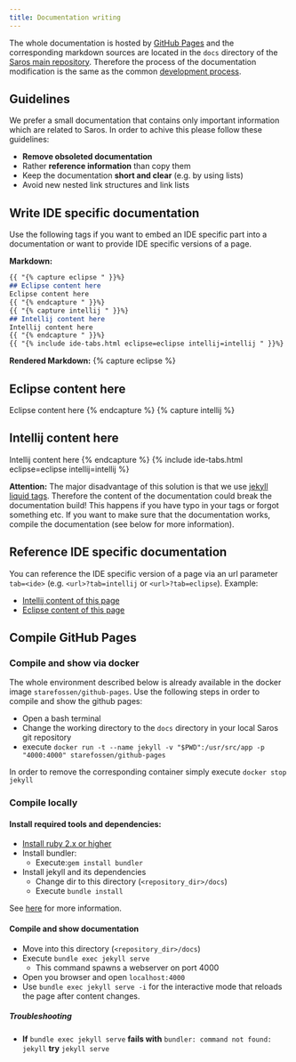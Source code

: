 ```yaml
---
title: Documentation writing
---
```


The whole documentation is hosted by [GitHub Pages](https://pages.github.com/) and the corresponding markdown sources are
located in the `docs` directory of the [Saros main repository](https://github.com/saros-project/saros). Therefore the
process of the documentation modification is the same as the common [development process](processes/development.md).

## Guidelines
We prefer a small documentation that contains only important information which are related to Saros. In order to achive this
please follow these guidelines:
* **Remove obsoleted documentation**
* Rather **reference information** than copy them
* Keep the documentation **short and clear** (e.g. by using lists)
* Avoid new nested link structures and link lists

## Write IDE specific documentation
Use the following tags if you want to embed an IDE specific part into a documentation or want to provide IDE specific versions of a page.

**Markdown:**
```markdown
{{ "{% capture eclipse " }}%}
## Eclipse content here
Eclipse content here
{{ "{% endcapture " }}%}
{{ "{% capture intellij " }}%}
## Intellij content here
Intellij content here
{{ "{% endcapture " }}%}
{{ "{% include ide-tabs.html eclipse=eclipse intellij=intellij " }}%}
```
**Rendered Markdown:**
{% capture eclipse %}
## Eclipse content here
Eclipse content here
{% endcapture %}
{% capture intellij %}
## Intellij content here
Intellij content here
{% endcapture %}
{% include ide-tabs.html eclipse=eclipse intellij=intellij %}


**Attention:** The major disadvantage of this solution is that we use [jekyll liquid tags](https://jekyllrb.com/docs/liquid/).
Therefore the content of the documentation could break the documentation build! This happens if you have typo in your tags or forgot something etc.
If you want to make sure that the documentation works, compile the documentation (see below for more information).

## Reference IDE specific documentation

You can reference the IDE specific version of a page via an url parameter `tab=<ide>` (e.g. `<url>?tab=intellij` or `<url>?tab=eclipse`).
Example:
* [Intellij content of this page](?tab=intellij)
* [Eclipse content of this page](?tab=eclipse)

## Compile GitHub Pages
### Compile and show via docker
The whole environment described below is already available in the docker image `starefossen/github-pages`. Use the following
steps in order to compile and show the github pages:
* Open a bash terminal
* Change the working directory to the `docs` directory in your local Saros git repository
* execute `docker run -t --name jekyll -v "$PWD":/usr/src/app -p "4000:4000" starefossen/github-pages`

In order to remove the corresponding container simply execute `docker stop jekyll`

### Compile locally
#### Install required tools and dependencies:

* [Install ruby 2.x or higher](https://www.ruby-lang.org/en/documentation/installation/)
* Install bundler:
  * Execute:`gem install bundler`
* Install jekyll and its dependencies
  * Change dir to this directory (`<repository_dir>/docs`)
  * Execute `bundle install`

See [here](https://help.github.com/articles/setting-up-your-github-pages-site-locally-with-jekyll) for more information.

#### Compile and show documentation

* Move into this directory (`<repository_dir>/docs`)
* Execute `bundle exec jekyll serve`
  * This command spawns a webserver on port 4000
* Open you browser and open `localhost:4000`
* Use `bundle exec jekyll serve -i` for the interactive mode that reloads the page after content changes.

##### Troubleshooting

* **If** `bundle exec jekyll serve`
  **fails with** `bundler: command not found: jekyll`
  **try** `jekyll serve`
